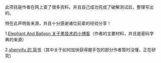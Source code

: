 此项目是作者在网上查了很多资料，并且自己成功完成了破解测试后，整理写出的。

特在此声明各来源，并且十分感谢诸位前辈的经验分享！

1.[Elephant And Balloon 关于黑技术的小博客](http://topspeedsnail.com/macbook-crack-wifi-with-wpa-wpa2/)（作者的主要材料，并且是密码字典的来源） 

2.[shenyifu 的 简书](https://www.jianshu.com/p/a1b4b53b14e7)（其中关于如何加快获得握手包的部分作者暂时没懂，正在研究） 
